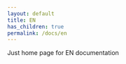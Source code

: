 ```yaml
---
layout: default
title: EN
has_children: true
permalink: /docs/en
---
```


Just home page for EN documentation